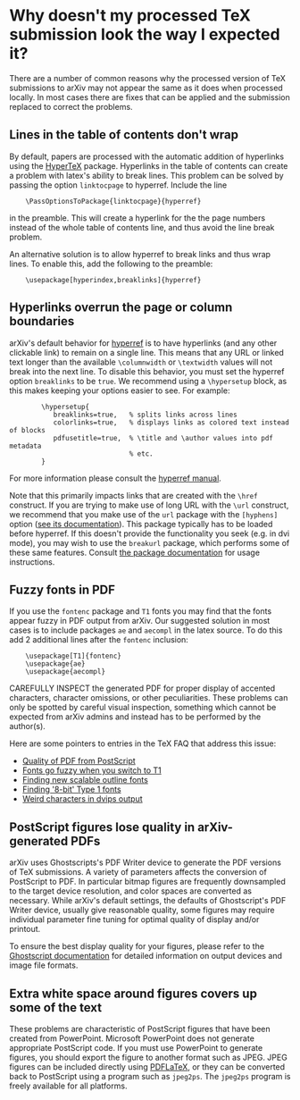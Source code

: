 # Why doesn't my processed TeX submission look the way I expected it?

There are a number of common reasons why the processed version of TeX
submissions to arXiv may not appear the same as it does when processed
locally. In most cases there are fixes that can be applied and the
submission replaced to correct the problems.
 

   ## Lines in the table of contents don't wrap
   By default, papers are processed with the automatic addition of
  hyperlinks using the [HyperTeX](http://arxiv.org/hypertex) package.
  Hyperlinks in the table of contents can create a problem with
  latex's ability to break lines. This problem can be solved by passing the option `linktocpage` to hyperref. Include the line
    
   ``` 
       \PassOptionsToPackage{linktocpage}{hyperref}
  ```
    
  in the preamble. This will create a hyperlink for the the page numbers instead of the whole table of contents line, and thus avoid the line break problem.
    
  An alternative solution is to allow hyperref to break links and thus
  wrap lines. To enable this, add the following to the preamble:
    
   ``` 
       \usepackage[hyperindex,breaklinks]{hyperref}
   ```
    
  ## Hyperlinks overrun the page or column boundaries
  
arXiv's default behavior for [hyperref](../../help/hypertex/index.md) is to have hyperlinks (and any other clickable link) to remain on a single line. This means that any URL or linked text longer than the available `\columnwidth` or `\textwidth` values will not break into the next line. To disable this behavior, you must set the hyperref option `breaklinks` to be `true`. We recommend using a `\hypersetup` block, as this makes keeping your options easier to see. For example: 

```TeX
        \hypersetup{
           breaklinks=true,   % splits links across lines
           colorlinks=true,   % displays links as colored text instead of blocks
           pdfusetitle=true,  % \title and \author values into pdf metadata
                              % etc.
        }
```

For more information please consult the [hyperref manual](https://ctan.org/pkg/hyperref). 

Note that this primarily impacts links that are created with the `\href` construct. If you are trying to make use of long
URL with the `\url` construct, we recommend that you make use of the `url` package with the `[hyphens]` option ([see its documentation](https://ctan.org/pkg/url)). This package typically has to be loaded before hyperref. If this 
doesn't provide the functionality you seek (e.g. in dvi mode), you may wish to use the `breakurl` package, which performs some 
of these same features. Consult [the package documentation](https://ctan.org/pkg/breakurl) for usage instructions.

    
  ## Fuzzy fonts in PDF 
  If you use the `fontenc` package and `T1` fonts you may find that the fonts appear fuzzy in PDF output from arXiv. Our suggested solution in most cases is to include packages `ae` and `aecompl` in the latex source. To do this add 2 additional lines after the `fontenc` inclusion:

  ``` 
      \usepackage[T1]{fontenc}
      \usepackage{ae}
      \usepackage{aecompl}
   ```
    
  CAREFULLY INSPECT the generated PDF for proper display of accented characters, character omissions, or other peculiarities. These problems can only be spotted by careful visual inspection, something which cannot be expected from arXiv admins and instead has to be performed by the author(s).
    
Here are some pointers to entries in the TeX FAQ that address this issue:
    
  - [Quality of PDF from
    PostScript](https://texfaq.org/FAQ-dvips-pdf)
  - [Fonts go fuzzy when you switch to
    T1](https://texfaq.org/FAQ-fuzzy-T1)
  - [Finding new scalable outline
    fonts](https://texfaq.org/FAQ-findfont)
  - [Finding '8-bit' Type 1
    fonts](https://texfaq.org/FAQ-type1T1)
  - [Weird characters in dvips
    output](https://texfaq.org/FAQ-charshift)
    

 ## PostScript figures lose quality in arXiv-generated PDFs
  arXiv uses Ghostscripts's PDF Writer device to generate the PDF versions of TeX submissions. A variety of parameters affects the conversion of PostScript to PDF. In particular bitmap figures are frequently downsampled to the target device resolution, and color spaces are converted as necessary. While arXiv's default settings, the defaults of Ghostscript's PDF Writer device, usually give reasonable quality, some figures may require individual parameter fine tuning for optimal quality of display and/or printout.
  
  To ensure the best display quality for your figures, please refer to the [Ghostscript documentation](https://www.ghostscript.com/documentation/index.html) for detailed information on output devices and image file formats.

  ## Extra white space around figures covers up some of the text   
  These problems are characteristic of PostScript figures that have
  been created from PowerPoint. Microsoft PowerPoint does not generate
  appropriate PostScript code. If you must use PowerPoint to generate
  figures, you should export the figure to another format such as
  JPEG. JPEG figures can be included directly using
  [PDFLaTeX](http://arxiv.org/help/submit_tex#pdflatex), or they can
  be converted back to PostScript using a program such as `jpeg2ps`.
  The `jpeg2ps` program is freely available for all platforms.
